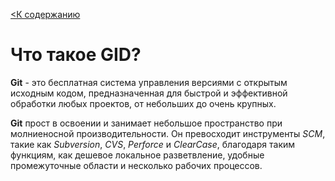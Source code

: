 [<К содержанию](./%D0%9F%D1%80%D0%BE%D1%87%D1%82%D0%B8.md)

# Что такое GID?

**Git** - это бесплатная система управления версиями с открытым исходным кодом, предназначенная для быстрой и эффективной обработки любых проектов, от небольших до очень крупных.

**Git** прост в освоении и занимает небольшое пространство при молниеносной производительности. Он превосходит инструменты *SCM*, такие как *Subversion*, *CVS*, *Perforce* и *ClearCase*, благодаря таким функциям, как дешевое локальное разветвление, удобные промежуточные области и несколько рабочих процессов.
